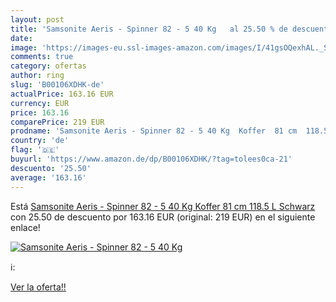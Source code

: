 ```yaml
---
layout: post
title: 'Samsonite Aeris - Spinner 82 - 5 40 Kg   al 25.50 % de descuento'
date: 
image: 'https://images-eu.ssl-images-amazon.com/images/I/41gsOQexhAL._SL200_.jpg'
comments: true
category: ofertas
author: ring
slug: 'B00106XDHK-de'
actualPrice: 163.16 EUR
currency: EUR
price: 163.16
comparePrice: 219 EUR
prodname: 'Samsonite Aeris - Spinner 82 - 5 40 Kg  Koffer  81 cm  118.5 L  Schwarz'
country: 'de'
flag: '🇩🇪'
buyurl: 'https://www.amazon.de/dp/B00106XDHK/?tag=tolees0ca-21'
descuento: '25.50'
average: '163.16'
---
```


Está [Samsonite Aeris - Spinner 82 - 5 40 Kg  Koffer  81 cm  118.5 L  Schwarz](https://www.amazon.de/dp/B00106XDHK/?tag=tolees0ca-21) con 25.50 de descuento por 163.16 EUR (original: 219 EUR) en el siguiente enlace!

[![Samsonite Aeris - Spinner 82 - 5 40 Kg  ](https://images-eu.ssl-images-amazon.com/images/I/41gsOQexhAL._SL200_.jpg)](https://www.amazon.de/dp/B00106XDHK/?tag=tolees0ca-21)

ℹ️:


[Ver la oferta!!](https://www.amazon.de/dp/B00106XDHK/?tag=tolees0ca-21)
